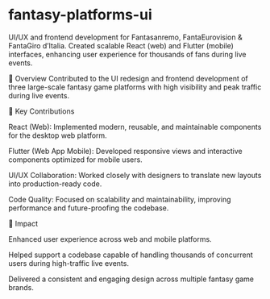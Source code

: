 # fantasy-platforms-ui
UI/UX and frontend development for Fantasanremo, FantaEurovision &amp; FantaGiro d’Italia. Created scalable React (web) and Flutter (mobile) interfaces, enhancing user experience for thousands of fans during live events.


📌 Overview
Contributed to the UI redesign and frontend development of three large-scale fantasy game platforms with high visibility and peak traffic during live events.

🔨 Key Contributions

React (Web): Implemented modern, reusable, and maintainable components for the desktop web platform.

Flutter (Web App Mobile): Developed responsive views and interactive components optimized for mobile users.

UI/UX Collaboration: Worked closely with designers to translate new layouts into production-ready code.

Code Quality: Focused on scalability and maintainability, improving performance and future-proofing the codebase.

🌟 Impact

Enhanced user experience across web and mobile platforms.

Helped support a codebase capable of handling thousands of concurrent users during high-traffic live events.

Delivered a consistent and engaging design across multiple fantasy game brands.
